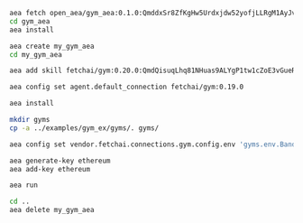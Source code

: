 ``` bash
aea fetch open_aea/gym_aea:0.1.0:QmddxSr8ZfKgHw5Urdxjdw52yofjLLRgM1AyJvxRaK4V6U --remote
cd gym_aea
aea install
```
``` bash
aea create my_gym_aea
cd my_gym_aea
```
``` bash
aea add skill fetchai/gym:0.20.0:QmdQisuqLhq81NHuas9ALYgP1tw1cZoE3vGueREgG8PgCZ --remote
```
``` bash
aea config set agent.default_connection fetchai/gym:0.19.0
```
``` bash
aea install
```
``` bash
mkdir gyms
cp -a ../examples/gym_ex/gyms/. gyms/
```
``` bash
aea config set vendor.fetchai.connections.gym.config.env 'gyms.env.BanditNArmedRandom'
```
``` bash
aea generate-key ethereum
aea add-key ethereum
```
``` bash
aea run
```
``` bash
cd ..
aea delete my_gym_aea
```
